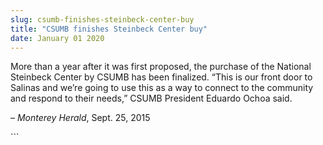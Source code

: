 ```yaml
---
slug: csumb-finishes-steinbeck-center-buy
title: "CSUMB finishes Steinbeck Center buy"
date: January 01 2020
---
```


 
<p>
  More than a year after it was first proposed, the purchase of the National
  Steinbeck Center by CSUMB has been finalized. “This is our front door to
  Salinas and we’re going to use this as a way to connect to the community and
  respond to their needs,” CSUMB President Eduardo Ochoa said.
</p>
<p>– <em>Monterey Herald</em>, Sept. 25, 2015</p>
```
